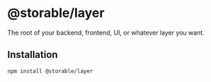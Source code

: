 # @storable/layer

The root of your backend, frontend, UI, or whatever layer you want.

## Installation

```
npm install @storable/layer
```
